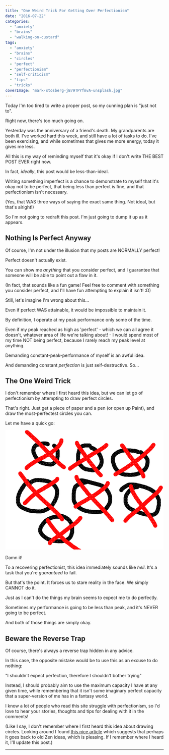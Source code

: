 ```yaml
---
title: "One Weird Trick For Getting Over Perfectionism"
date: "2016-07-22"
categories: 
  - "anxiety"
  - "brains"
  - "walking-on-custard"
tags: 
  - "anxiety"
  - "brains"
  - "circles"
  - "perfect"
  - "perfectionism"
  - "self-criticism"
  - "tips"
  - "tricks"
coverImage: "mark-stosberg-jB79TPYfmvA-unsplash.jpg"
---
```


Today I'm too tired to write a proper post, so my cunning plan is "just not to".

<!--more-->

Right now, there's too much going on.

Yesterday was the anniversary of a friend's death. My grandparents are both ill. I've worked hard this week, and still have a lot of tasks to do. I've been exercising, and while sometimes that gives me more energy, today it gives me less.

All this is my way of reminding myself that it's okay if I don't write THE BEST POST EVER right now.

In fact, _ideally_, this post would be less-than-ideal.

Writing something imperfect is a chance to demonstrate to myself that it's okay not to be perfect, that being less than perfect is fine, and that perfectionism isn't necessary.

(Yes, that WAS three ways of saying the exact same thing. Not ideal, but that's alright!)

So I'm not going to redraft this post. I'm just going to dump it up as it appears.

## Nothing Is Perfect Anyway

Of course, I'm not under the illusion that my posts are NORMALLY perfect!

Perfect doesn't actually exist.

You can show me _anything_ that you consider perfect, and I guarantee that someone will be able to point out a flaw in it.

(In fact, that sounds like a fun game! Feel free to comment with something you consider perfect, and I'll have fun attempting to explain it isn't! :D)

Still, let's imagine I'm wrong about this...

Even if perfect WAS attainable, it would be impossible to maintain it.

By definition, I operate at my peak performance only some of the time.

Even if my peak reached as high as 'perfect' - which we can all agree it doesn't, whatever area of life we're talking about! - I would spend most of my time NOT being perfect, because I rarely reach my peak level at anything.

Demanding constant-peak-performance of myself is an awful idea.

And demanding constant _perfection_ is just self-destructive. So...

## The One Weird Trick

I don't remember where I first heard this idea, but we can let go of perfectionism by attempting to draw perfect circles.

That's right. Just get a piece of paper and a pen (or open up Paint), and draw the most-perfectest circles you can.

Let me have a quick go:

![perfect circles](images/perfect-circles.png)

Damn it!

To a recovering perfectionist, this idea immediately sounds like _hell_. It's a task that you're _guaranteed_ to fail.

But that's the point. It forces us to stare reality in the face. We simply CANNOT do it.

Just as I can't do the things my brain seems to expect me to do perfectly.

Sometimes my performance is going to be less than peak, and it's NEVER going to be perfect.

And both of those things are simply okay.

## Beware the Reverse Trap

Of course, there's always a reverse trap hidden in any advice.

In this case, the opposite mistake would be to use this as an excuse to do nothing:

"I shouldn't expect perfection, therefore I shouldn't bother trying"

Instead, I should probably aim to use the maximum capacity I have at any given time, while remembering that it isn't some imaginary perfect capacity that a super-version of me has in a fantasy world.

I know a lot of people who read this site struggle with perfectionism, so I'd love to hear your stories, thoughts and tips for dealing with it in the comments!

(Like I say, I don't remember where I first heard this idea about drawing circles. Looking around I found [this nice article](http://www.williamlanday.com/2010/10/05/drawing-circles/) which suggests that perhaps it goes back to old Zen ideas, which is pleasing. If I remember where I heard it, I'll update this post.)

* * *

